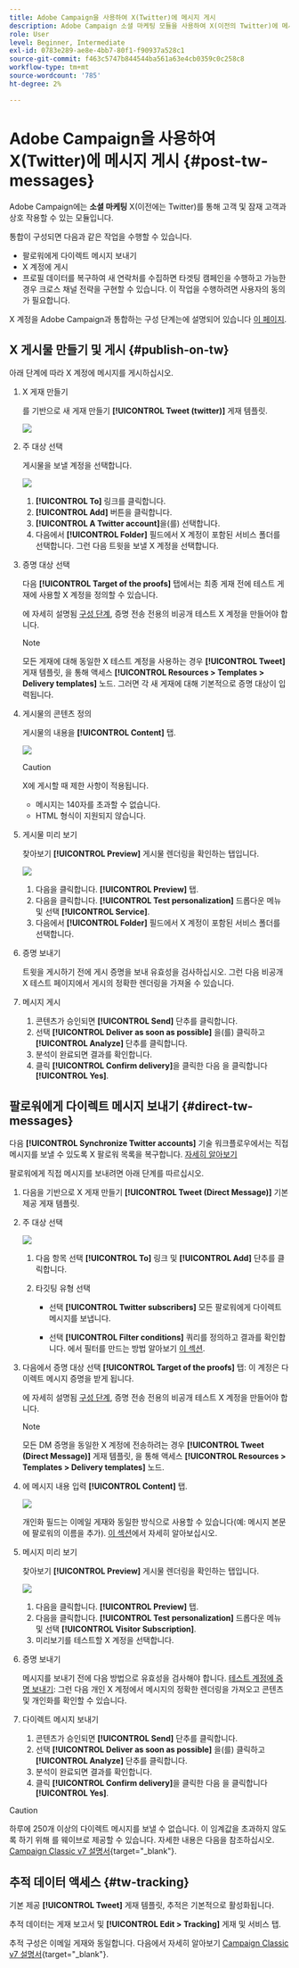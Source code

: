 ```yaml
---
title: Adobe Campaign을 사용하여 X(Twitter)에 메시지 게시
description: Adobe Campaign 소셜 마케팅 모듈을 사용하여 X(이전의 Twitter)에 메시지를 게시하고 팔로워에게 직접 메시지를 보내는 방법을 알아봅니다
role: User
level: Beginner, Intermediate
exl-id: 0783e289-ae8e-4bb7-80f1-f90937a528c1
source-git-commit: f463c5747b844544ba561a63e4cb0359c0c258c8
workflow-type: tm+mt
source-wordcount: '785'
ht-degree: 2%

---
```



# Adobe Campaign을 사용하여 X(Twitter)에 메시지 게시 {#post-tw-messages}

Adobe Campaign에는 **소셜 마케팅** X(이전에는 Twitter)를 통해 고객 및 잠재 고객과 상호 작용할 수 있는 모듈입니다.

통합이 구성되면 다음과 같은 작업을 수행할 수 있습니다.

* 팔로워에게 다이렉트 메시지 보내기
* X 계정에 게시
* 프로필 데이터를 복구하여 새 연락처를 수집하면 타겟팅 캠페인을 수행하고 가능한 경우 크로스 채널 전략을 구현할 수 있습니다. 이 작업을 수행하려면 사용자의 동의가 필요합니다.


X 계정을 Adobe Campaign과 통합하는 구성 단계는에 설명되어 있습니다 [이 페이지](../connect/ac-tw.md).

## X 게시물 만들기 및 게시 {#publish-on-tw}

아래 단계에 따라 X 계정에 메시지를 게시하십시오.

1. X 게재 만들기

   를 기반으로 새 게재 만들기 **[!UICONTROL Tweet (twitter)]** 게재 템플릿.

   ![](assets/tw-new-delivery.png)

1. 주 대상 선택

   게시물을 보낼 계정을 선택합니다.

   ![](assets/tw-define-target.png)

   1. **[!UICONTROL To]** 링크를 클릭합니다.
   1. **[!UICONTROL Add]** 버튼을 클릭합니다.
   1. **[!UICONTROL A Twitter account]**&#x200B;을(를) 선택합니다.
   1. 다음에서 **[!UICONTROL Folder]** 필드에서 X 계정이 포함된 서비스 폴더를 선택합니다. 그런 다음 트윗을 보낼 X 계정을 선택합니다.

1. 증명 대상 선택

   다음 **[!UICONTROL Target of the proofs]** 탭에서는 최종 게재 전에 테스트 게재에 사용할 X 계정을 정의할 수 있습니다.

   에 자세히 설명됨 [구성 단계](../connect/ac-tw.md#tw-test-account), 증명 전송 전용의 비공개 테스트 X 계정을 만들어야 합니다.

   >[!NOTE]
   >
   >모든 게재에 대해 동일한 X 테스트 계정을 사용하는 경우 **[!UICONTROL Tweet]** 게재 템플릿, 을 통해 액세스 **[!UICONTROL Resources > Templates > Delivery templates]** 노드. 그러면 각 새 게재에 대해 기본적으로 증명 대상이 입력됩니다.

1. 게시물의 콘텐츠 정의

   게시물의 내용을 **[!UICONTROL Content]** 탭.

   ![](assets/tw-delivery-content.png)

   >[!CAUTION]
   >
   >X에 게시할 때 제한 사항이 적용됩니다.
   >
   >* 메시지는 140자를 초과할 수 없습니다.
   >* HTML 형식이 지원되지 않습니다.
   >

1. 게시물 미리 보기

   찾아보기 **[!UICONTROL Preview]** 게시물 렌더링을 확인하는 탭입니다.

   ![](assets/tw-delivery-preview.png)

   1. 다음을 클릭합니다. **[!UICONTROL Preview]** 탭.
   1. 다음을 클릭합니다. **[!UICONTROL Test personalization]** 드롭다운 메뉴 및 선택 **[!UICONTROL Service]**.
   1. 다음에서 **[!UICONTROL Folder]** 필드에서 X 계정이 포함된 서비스 폴더를 선택합니다.

1. 증명 보내기

   트윗을 게시하기 전에 게시 증명을 보내 유효성을 검사하십시오. 그런 다음 비공개 X 테스트 페이지에서 게시의 정확한 렌더링을 가져올 수 있습니다.

1. 메시지 게시

   1. 콘텐츠가 승인되면 **[!UICONTROL Send]** 단추를 클릭합니다.
   1. 선택 **[!UICONTROL Deliver as soon as possible]** 을(를) 클릭하고 **[!UICONTROL Analyze]** 단추를 클릭합니다.
   1. 분석이 완료되면 결과를 확인합니다.
   1. 클릭 **[!UICONTROL Confirm delivery]**&#x200B;을 클릭한 다음 을 클릭합니다 **[!UICONTROL Yes]**.

## 팔로워에게 다이렉트 메시지 보내기 {#direct-tw-messages}

다음 **[!UICONTROL Synchronize Twitter accounts]** 기술 워크플로우에서는 직접 메시지를 보낼 수 있도록 X 팔로워 목록을 복구합니다. [자세히 알아보기](../connect/ac-tw.md#synchro-tw-accounts)

팔로워에게 직접 메시지를 보내려면 아래 단계를 따르십시오.

1. 다음을 기반으로 X 게재 만들기 **[!UICONTROL Tweet (Direct Message)]** 기본 제공 게재 템플릿.

1. 주 대상 선택

   ![](assets/tw-dm-define-target.png)

   1. 다음 항목 선택 **[!UICONTROL To]** 링크 및 **[!UICONTROL Add]** 단추를 클릭합니다.

   1. 타깃팅 유형 선택

      * 선택 **[!UICONTROL Twitter subscribers]** 모든 팔로워에게 다이렉트 메시지를 보냅니다.

      * 선택 **[!UICONTROL Filter conditions]** 쿼리를 정의하고 결과를 확인합니다. 에서 필터를 만드는 방법 알아보기 [이 섹션](../audiences/create-filters.md#advanced-filters).

1. 다음에서 증명 대상 선택 **[!UICONTROL Target of the proofs]** 탭: 이 계정은 다이렉트 메시지 증명을 받게 됩니다.

   에 자세히 설명됨 [구성 단계](../connect/ac-tw.md#tw-test-account), 증명 전송 전용의 비공개 테스트 X 계정을 만들어야 합니다.


   >[!NOTE]
   >
   >모든 DM 증명을 동일한 X 계정에 전송하려는 경우 **[!UICONTROL Tweet (Direct Message)]** 게재 템플릿, 을 통해 액세스 **[!UICONTROL Resources > Templates > Delivery templates]** 노드.

1. 에 메시지 내용 입력 **[!UICONTROL Content]** 탭.

   ![](assets/tw-dm-content.png)

   개인화 필드는 이메일 게재와 동일한 방식으로 사용할 수 있습니다(예: 메시지 본문에 팔로워의 이름을 추가). [이 섹션](../send/personalize.md)에서 자세히 알아보십시오.

1. 메시지 미리 보기

   찾아보기 **[!UICONTROL Preview]** 게시물 렌더링을 확인하는 탭입니다.

   ![](assets/tw-dm-preview.png)

   1. 다음을 클릭합니다. **[!UICONTROL Preview]** 탭.
   1. 다음을 클릭합니다. **[!UICONTROL Test personalization]** 드롭다운 메뉴 및 선택 **[!UICONTROL Visitor Subscription]**.
   1. 미리보기를 테스트할 X 계정을 선택합니다.

1. 증명 보내기

   메시지를 보내기 전에 다음 방법으로 유효성을 검사해야 합니다. [테스트 계정에 증명 보내기](../send/preview-and-proof.md): 그런 다음 개인 X 계정에서 메시지의 정확한 렌더링을 가져오고 콘텐츠 및 개인화를 확인할 수 있습니다.

1. 다이렉트 메시지 보내기

   1. 콘텐츠가 승인되면 **[!UICONTROL Send]** 단추를 클릭합니다.
   1. 선택 **[!UICONTROL Deliver as soon as possible]** 을(를) 클릭하고 **[!UICONTROL Analyze]** 단추를 클릭합니다.
   1. 분석이 완료되면 결과를 확인합니다.
   1. 클릭 **[!UICONTROL Confirm delivery]**&#x200B;을 클릭한 다음 을 클릭합니다 **[!UICONTROL Yes]**.

>[!CAUTION]
>
>하루에 250개 이상의 다이렉트 메시지를 보낼 수 없습니다. 이 임계값을 초과하지 않도록 하기 위해 를 웨이브로 제공할 수 있습니다. 자세한 내용은 다음을 참조하십시오. [Campaign Classic v7 설명서](https://experienceleague.adobe.com/docs/campaign-classic/using/sending-messages/key-steps-when-creating-a-delivery/steps-sending-the-delivery.html#sending-using-multiple-waves){target="_blank"}.


## 추적 데이터 액세스 {#tw-tracking}

기본 제공 **[!UICONTROL Tweet]** 게재 템플릿, 추적은 기본적으로 활성화됩니다.

추적 데이터는 게재 보고서 및 **[!UICONTROL Edit > Tracking]** 게재 및 서비스 탭.

추적 구성은 이메일 게재와 동일합니다. 다음에서 자세히 알아보기 [Campaign Classic v7 설명서](https://experienceleague.adobe.com/docs/campaign-classic/using/sending-messages/monitoring-deliveries/about-delivery-monitoring.html?lang=ko){target="_blank"}.

